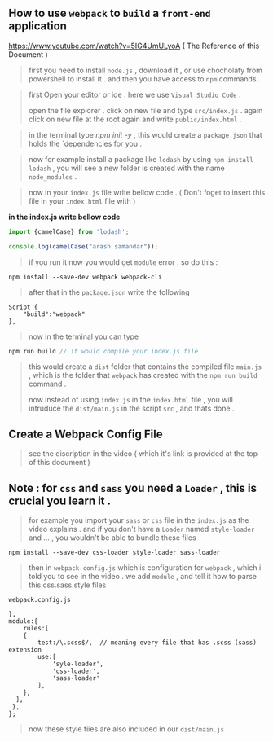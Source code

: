 ## How to use `webpack` to `build` a `front-end` application

https://www.youtube.com/watch?v=5IG4UmULyoA ( The Reference of this Document )

> first you need to install `node.js` , download it , or use chocholaty from powershell to install it . and then you have access to `npm` commands .

> first Open your editor or ide . here we use `Visual Studio Code` .
>
> open the file explorer . click on new file and type `src/index.js` .  again click on new file at the root again and write `public/index.html` .

> in the terminal type *npm init -y* , this would create a `package.json` that holds the `dependencies for you .

> now for example install a package like `lodash` by using `npm install lodash` , you will see a new folder is created with the name `node_modules` .

> now in your `index.js` file write bellow code . ( Don't foget to insert this file in your `index.html` file with <script src="...."></script></script>)

__in the index.js write bellow code__

```javascript
import {camelCase} from 'lodash';

console.log(camelCase("arash samandar"));
```

> if you run it now you would get `module` error . so do this :

```
npm install --save-dev webpack webpack-cli
```

> after that in the `package.json` write the following

```
Script {
	"build":"webpack"
},
```

> now in the terminal you can type

```javascript
npm run build // it would compile your index.js file
```

> this would create a `dist` folder that contains the compiled file `main.js` , which is the folder that `webpack` has created with the `npm run build` command .
>
> now instead of using `index.js` in the `index.html` file , you will intruduce the `dist/main.js` in the script `src` , and thats done .

## Create a Webpack Config File 

> see the discription in the video ( which it's link is provided at the top of this document )

## Note : for `css` and `sass` you need a `Loader` , this is crucial you learn it .

> for example you import your `sass` or `css` file in the `index.js` as the video explains . and if you don't have a `Loader` named `style-loader` and ... , you wouldn't be able to bundle these files

```
npm install --save-dev css-loader style-loader sass-loader
```

> then in `webpack.config.js` which is configuration for `webpack` , which i told you to see in the video . we add `module` , and tell it how to parse this css.sass.style files

```
webpack.config.js

},
module:{
	rules:[
	{
		test:/\.scss$/,  // meaning every file that has .scss (sass) extension
		use:[
			'syle-loader',
			'css-loader',
			'sass-loader'
		],
	},
  ],
 },
};
```

> now these style fiies are also included in our `dist/main.js`